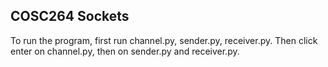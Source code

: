 ## COSC264 Sockets

To run the program, first run channel.py, sender.py, receiver.py. Then click enter on channel.py, then on sender.py and receiver.py.
